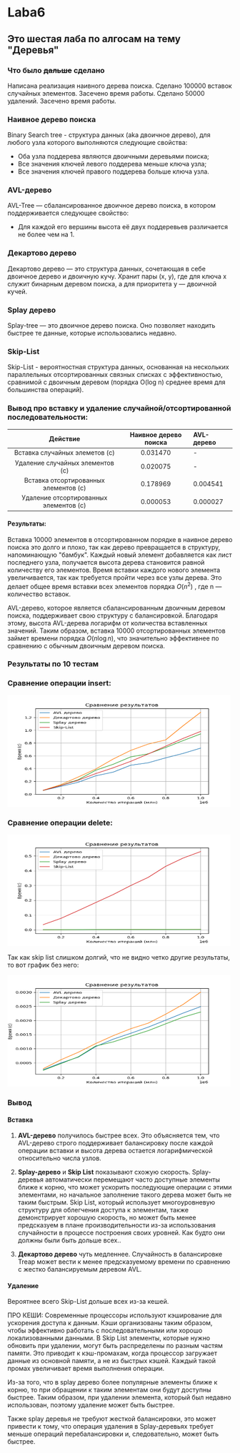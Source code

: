 # Laba6

## Это шестая лаба по алгосам на тему "Деревья"

### Что было ~~дальше~~ сделано
Написана реализация наивного дерева поиска. Сделано 100000 вставок случайных элементов. Засечено время работы. Сделано 50000 удалений. Засечено время работы.

### Наивное дерево поиска
Binary Search tree - структура данных (aka двоичное дерево), для любого узла которого выполняются следующие свойства:

- Оба узла поддерева являются двоичными деревьями поиска;
- Все значения ключей левого поддерева меньше ключа узла;
- Все значения ключей правого поддерева больше ключа узла.


### AVL-дерево
AVL-Tree — сбалансированное двоичное дерево поиска, в котором поддерживается следующее свойство:
- Для каждой его вершины высота её двух поддеревьев различается не более чем на 1.

### Декартово дерево
Декартово дерево — это структура данных, сочетающая в себе двоичное дерево и двоичную кучу. Хранит пары (x, y), где для ключа x служит бинарным деревом поиска, а для приоритета y — двоичной кучей.

### Splay дерево
Splay-tree — это двоичное дерево поиска. Оно позволяет находить быстрее те данные, которые использовались недавно.

### Skip-List
Skip-List - вероятностная структура данных, основанная на нескольких параллельных отсортированных связных списках с эффективностью, сравнимой с двоичным деревом (порядка O(log n) среднее время для большинства операций).


### Вывод про вставку и удаление случайной/отсортированной последовательности:

|               Действие                 | Наивное дерево поиска | AVL-дерево       |
|:--------------------------------------:|:---------------------:|:-----------------|
| Вставка случайных элеметов         (c) |    0.031470           |        -         |
| Удаление случайных элементов       (c) |    0.020075           |        -         |
| Вставка отсортированных элементов  (c) |    0.178969           | 0.004541         |
| Удаление отсортированных элементов (c) |    0.000053           | 0.000027         |

#### Результаты:
Вставка 10000 элементов в отсортированном порядке в наивное дерево поиска это долго и плохо, так как дерево превращается в структуру, напоминающую "бамбук". Каждый новый элемент добавляется как лист последнего узла, получается высота дерева становится равной количеству его элементов. Время вставки каждого нового элемента увеличивается, так как требуется пройти через все узлы дерева. Это делает общее время вставки всех элементов порядка $O(n^2)$ , где n — количество вставок.

AVL-дерево, которое является сбалансированным двоичным деревом поиска, поддерживает свою структуру с балансировкой. Благодаря этому, высота AVL-дерева логарифм от количества вставленных значений. Таким образом, вставка 10000 отсортированных элементов займет времени порядка $O(n \log n)$, что значительно эффективнее по сравнению с обычным двоичным деревом поиска.

### Результаты по 10 тестам

### Сравнение операции insert:

<img src = "./Pictures/Figure_1.png" width="500" height="250">

### Сравнение операции delete:

<img src = "./Pictures/Figure_2.png" width="500" height="250">

Так как skip list слишком долгий, что не видно четко другие результаты, то вот график без него:

<img src = "./Pictures/Figure_3.png" width="500" height="250">

### Вывод
#### Вставка
1. **AVL-дерево** получилось быстрее всех. Это объясняется тем, что AVL-дерево строго поддерживает балансировку после каждой операции вставки и высота дерева остается логарифмической относительно числа узлов.

2. **Splay-дерево** и **Skip List** показывают схожую скорость. Splay-деревья автоматически перемещают часто доступные элементы ближе к корню, что может ускорить последующие операции с этими элементами, но начальное заполнение такого дерева может быть не таким быстрым. Skip List, который использует многоуровневую структуру для облегчения доступа к элементам, также демонстрирует хорошую скорость, но может быть менее предсказуем в плане производительности из-за использования случайности в процессе построения своих уровней. Как будто они должны были быть дольше всех..

3. **Декартово дерево** чуть медленнее. Случайность в балансировке Treap может вести к менее предсказуемому времени по сравнению с жестко балансируемым деревом AVL.

#### Удаление

Вероятнее всего Skip-List дольше всех из-за кешей.

ПРО КЕШИ: Современные процессоры используют кэширование для ускорения доступа к данным. Кэши организованы таким образом, чтобы эффективно работать с последовательными или хорошо локализованными данными. В Skip List элементы, которые нужно обновить при удалении, могут быть распределены по разным частям памяти. Это приводит к кэш-промахам, когда процессор загружает данные из основной памяти, а не из быстрых кэшей. Каждый такой промах увеличивает время выполнения операции.

Из-за того, что в splay дерево более популярные элементы ближе к корню, то при обращении к таким элементам они будут доступны быстрее. Таким образом, при удалении элемента, который был недавно использован, поэтому удаление может быть быстрее.

Также splay деревья не требуют жесткой балансировки, это может привести к тому, что операция удаления в Splay-деревьях требует меньше операций перебалансировки и, следовательно, может быть быстрее.

